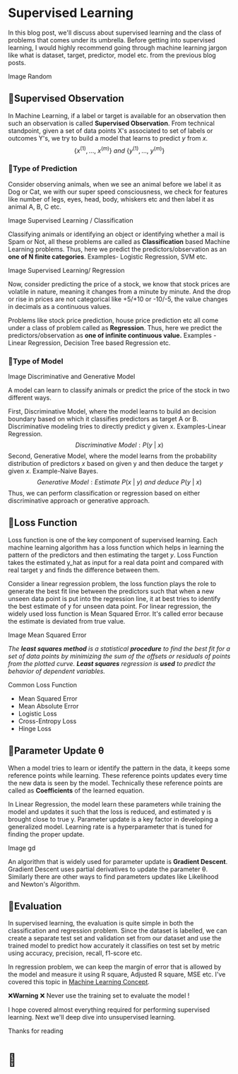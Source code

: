 # Supervised Learning

In this blog post, we'll discuss about supervised learning and the class of problems that comes under its umbrella. Before getting into supervised learning, I would highly recommend going through machine learning jargon like what is dataset, target, predictor, model etc. from the previous blog posts.

Image Random

## 📌Supervised Observation

In Machine Learning,  if a label or target is available for an observation then such an observation is called **Supervised Observation**. From technical standpoint, given a set of data points X's associated to set of labels or outcomes Y's, we try to build a model that learns to predict *y* from *x.*
$$
\{x^{(1)},...,\ x^{(m)}\} \ and \ \{y^{(1)}, ..., \ y^{(m)}\}
$$

### 📌Type of Prediction

Consider observing animals, when we see an animal before we label it as Dog or Cat, we with our super speed consciousness, we check for features like number of legs, eyes, head, body, whiskers etc and then label it as animal A, B, C etc.

Image Supervised Learning / Classification

Classifying animals or identifying an object or identifying whether a mail is Spam or Not, all these problems are called as **Classification** based Machine Learning problems. Thus, here we predict the predictors/observation as an **one of N finite categories**. Examples- Logistic Regression, SVM etc.

Image Supervised Learning/ Regression

Now, consider predicting the price of a stock, we know that stock prices are volatile in nature, meaning it changes from a minute by minute. And the drop or rise in prices are not categorical like +5/+10 or -10/-5, the value changes in decimals as a continuous values.

Problems like stock price prediction, house price prediction etc all come under a class of problem called as **Regression**. Thus, here we predict the predictors/observation as **one of infinite continuous value.** Examples - Linear Regression, Decision Tree based Regression etc.

### 📌Type of Model

Image Discriminative and Generative Model

A model can learn to classify animals or predict the price of the stock in two different ways. 

First, Discriminative Model, where the model learns to build an decision boundary based on which it classifies predictors as target A or B. Discriminative modeling tries to directly predict y given x. Examples-Linear Regression.
$$
Discriminative\ Model: P(y\ | \ x)
$$
Second, Generative Model, where the model learns from the probability distribution of predictors *x* based on given y and then deduce the target *y* given *x*. Example-Naive Bayes.
$$
Generative \ Model: Estimate \ P(x \ | \ y) \ and \ deduce \ P(y \ | \ x)
$$
Thus, we can perform classification or regression based on either discriminative approach or generative approach. 

## 📌Loss Function 

Loss function is one of the key component of supervised learning. Each machine learning algorithm has a loss function which helps in learning the pattern of the predictors and then estimating the target *y*. Loss Function takes the estimated y_hat as input for a real data point and compared with real target y and finds the difference between them.

Consider a linear regression problem, the loss function plays the role to generate the best fit line between the predictors such that when a new unseen data point is put into the regression line, it at best tries to identify the best estimate of y for unseen data point. For linear regression, the widely used loss function is Mean Squared Error. It's called error because the estimate is deviated from true value.

Image Mean Squared Error

*The **least squares method** is a statistical **procedure** to find the best fit for a set of data points by minimizing the sum of  the offsets or residuals of points from the plotted curve. **Least squares** regression is **used** to predict the behavior of dependent variables.*

Common Loss Function

* Mean Squared Error
* Mean Absolute Error
* Logistic Loss
* Cross-Entropy Loss
* Hinge Loss

## 📌Parameter Update θ

When a model tries to learn or identify the pattern in the data, it keeps some reference points while learning. These reference points updates every time the new data is seen by the model. Technically these reference points are called as **Coefficients** of the learned equation. 

In Linear Regression, the model learn these parameters while training the model and updates it such that the loss is reduced, and estimated y is brought close to true y. Parameter update is a key factor in developing a generalized model. Learning rate is a hyperparameter that is tuned for finding the proper update.

Image gd

An algorithm that is widely used for parameter update is **Gradient Descent**. Gradient Descent uses partial derivatives to update the parameter θ. Similarly there are other ways to find parameters updates like Likelihood and Newton's Algorithm.

## 📌Evaluation

In supervised learning, the evaluation is quite simple in both the classification and regression problem. Since the dataset is labelled, we can create a separate test set and validation set from our dataset and use the trained model to predict how accurately it classifies on test set by metric using accuracy, precision, recall, f1-score etc. 

In regression problem, we can keep the margin of error that is allowed by the model and measure it using R square, Adjusted R square, MSE etc. I've covered this topic in [Machine Learning Concept]().

❌**Warning** ❌ Never use the training set to evaluate the model !

I hope covered almost everything required for performing supervised learning. Next we'll deep dive into unsupervised learning.

Thanks for reading 

# 🐅

